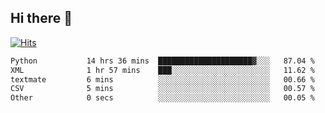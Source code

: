 ## Hi there 👋

<!--
**alihaqberdi/alihaqberdi** is a ✨ _special_ ✨ repository because its `README.md` (this file) appears on your GitHub profile.

Here are some ideas to get you started:

- 🔭 I’m currently working on ...
- 🌱 I’m currently learning ...
- 👯 I’m looking to collaborate on ...
- 🤔 I’m looking for help with ...
- 💬 Ask me about ...
- 📫 How to reach me: ...
- 😄 Pronouns: ...
- ⚡ Fun fact: ...
-->

[![Hits](https://hits.sh/github.com/alihaqberdi.svg)](https://hits.sh/github.com/alihaqberdi/)

<!--START_SECTION:waka-->

```txt
Python           14 hrs 36 mins  █████████████████████▓░░░   87.04 %
XML              1 hr 57 mins    ███░░░░░░░░░░░░░░░░░░░░░░   11.62 %
textmate         6 mins          ░░░░░░░░░░░░░░░░░░░░░░░░░   00.66 %
CSV              5 mins          ░░░░░░░░░░░░░░░░░░░░░░░░░   00.57 %
Other            0 secs          ░░░░░░░░░░░░░░░░░░░░░░░░░   00.05 %
```

<!--END_SECTION:waka-->
